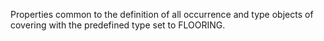 ﻿Properties common to the definition of all occurrence and type objects of covering with the predefined type set to FLOORING.